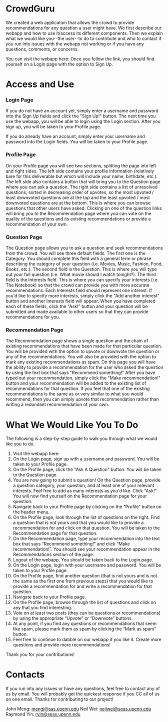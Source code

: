 # CrowdGuru

We created a web application that allows the crowd to provide recommendations for any question a user might have. We first describe our webapp and how to use it/access its different components. Then we explain what we would like you--the user--to do to contribute and who to contact if you run into issues with the webapp not working or if you have any questions, comments, or concerns.

You can visit the webapp here: 
Once you follow the link, you should find yourself on a Login page with the option to Sign Up.

# Access and Use

### Login Page

If you do not have an account yet, simply enter a username and password into the Sign Up fields and click the "Sign Up!" button. The next time you use the webapp, you will be able to login using the Login section. After you sign up, you will be taken to your Profile page. 

If you do already have an account, simply enter your username and password into the Login fields. You will be taken to your Profile page.

### Profile Page

On your Profile page you will see two sections, splitting the page into left and right sides. The left side contains your profile information (relatively bare for this deliverable but which will include your name, birthdate, etc.). The left side also contains a button that will bring you to the Question page where you can ask a question. The right side contains a list of unresolved questions, sorted in decreasing order of upvotes, so the most upvoted / least downvoted questions are at the top and the least upvoted / most downvoted questions are at the bottom. This is where you can browse questions that other users have asked. Clicking on one of the question links will bring you to the Recommendation page where you can vote on the quality of the questions and its existing recommendations or provide a recommendation of your own.

### Question Page

The Question page allows you to ask a question and seek recommendations from the crowd. You will see three default fields. The first one is the Category. You should complete this field with a general term or phrase describing the category of your question (i.e. Movies, Music, Fashion, Food, Books, etc.). The second field is the Question. This is where you will type out your full question (i.e. What movie should I watch tonight?). The third field is the Interests field. This is where you can specify your interests (i.e. The Notebook) so that the crowd can provide you with more accurate recommendations. Each Interests field should represent one interest. If you'd like to specify more interests, simply click the "Add another interest" button and another Interests field will appear. When you have completed each of these fields, click the "Ask!" button and your question will be submitted and made available to other users so that they can provide recommendations for you.

### Recommendation Page

The Recommendation page shows a single question and the chain of existing recommendations that have been made for that particular question. You will be provided with the option to upvote or downvote the question or any of the recommendations. You will also be provided with the option to mark any existing recommendations as spam. On this page you will have the ability to provide a recommendation for the user who asked the question by using the text box that says "Recommend something!" After you have typed out your recommendation, simply click the "Make recommendation!" button and your recommendation will be added to the existing list of recommendations for that question. If you feel that one of the existing recommendations is the same as or very similar to what you would recommend, then you can simply upvote that recommendation rather than writing a redundant recommendation of your own.

# What We Would Like You To Do

The following is a step-by-step guide to walk you through what we would like you to do.

1. Visit the webapp here: 
2. On the Login page, sign up with a username and password. You will be taken to your Profile page.
3. On the Profile page, click the "Ask A Question" button. You will be taken to the Question page.
4. You are now going to submit a question! On the Question page, provide a question category, your question, and at least one of your relevant interests. Feel free to add as many interests as you'd like. Click "Ask!" You will now find yourself on the Recommendation page for your question.
5. Navigate back to your Profile page by clicking on the “Profile” button on the header menu.
6. On the Profile page, look through the list of questions on the right. Find a question that is not yours and that you would like to provide a recommendation for and click on that question. You will be taken to the Recommendation page for that question.
7. On the Recommendation page, type your recommendation into the text box that says “Recommend something!” and click “Make recommendation!”. You should see your recommendation appear in the Recommendations section of the page.
8. Logout of the webapp. You should be taken back to the Login page.
9. On the Login page, login with your username and password. You will be taken to your Profile page.
10. On the Profile page, find another question (that is not yours and is not the same as the first one from previous steps) that you would like to provide a recommendation for and write a recommendation for that question.
11. Navigate back to your Profile page.
12. On the Profile page, browse through the list of questions and click on any that you find interesting.
13. Vote on at least two posts (they can be questions or recommendations) by using the appropriate “Upvote” or “Downvote” buttons.
14. At any point, if you find any questions or recommendations that seem like spam, please mark them as spam by clicking the “Mark as spam” button.
15. Feel free to continue to dabble on our webapp if you like it. Create more questions and provide more recommendations!

Thank you for your contributions!

# Contacts

If you run into any issues or have any questions, feel free to contact any of us by email. You will probably get the quickest response if you CC all of us on one email. Thanks for contributing to our project!

John Meng: mengj@sas.upenn.edu
Neil Wei: neilwei@seas.upenn.edu
Raymond Yin: ryin@seas.upenn.edu



